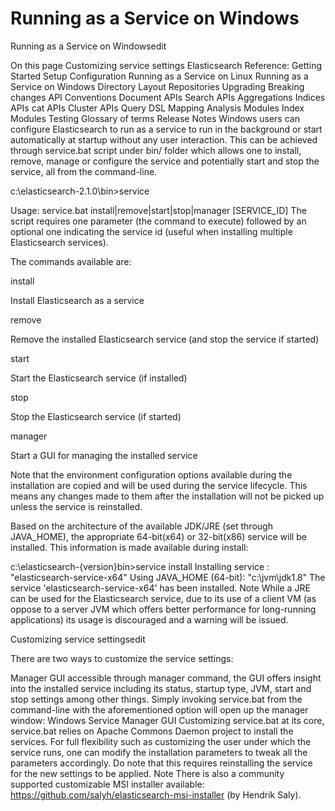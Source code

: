# Running as a Service on Windows

Running as a Service on Windowsedit

On this page
Customizing service settings
Elasticsearch Reference:
Getting Started
Setup
Configuration
Running as a Service on Linux
Running as a Service on Windows
Directory Layout
Repositories
Upgrading
Breaking changes
API Conventions
Document APIs
Search APIs
Aggregations
Indices APIs
cat APIs
Cluster APIs
Query DSL
Mapping
Analysis
Modules
Index Modules
Testing
Glossary of terms
Release Notes
Windows users can configure Elasticsearch to run as a service to run in the background or start automatically at startup without any user interaction. This can be achieved through service.bat script under bin/ folder which allows one to install, remove, manage or configure the service and potentially start and stop the service, all from the command-line.

c:\elasticsearch-2.1.0\bin>service

Usage: service.bat install|remove|start|stop|manager [SERVICE_ID]
The script requires one parameter (the command to execute) followed by an optional one indicating the service id (useful when installing multiple Elasticsearch services).

The commands available are:

install

Install Elasticsearch as a service

remove

Remove the installed Elasticsearch service (and stop the service if started)

start

Start the Elasticsearch service (if installed)

stop

Stop the Elasticsearch service (if started)

manager

Start a GUI for managing the installed service

Note that the environment configuration options available during the installation are copied and will be used during the service lifecycle. This means any changes made to them after the installation will not be picked up unless the service is reinstalled.

Based on the architecture of the available JDK/JRE (set through JAVA_HOME), the appropriate 64-bit(x64) or 32-bit(x86) service will be installed. This information is made available during install:

c:\elasticsearch-{version}bin>service install
Installing service      :  "elasticsearch-service-x64"
Using JAVA_HOME (64-bit):  "c:\jvm\jdk1.8"
The service 'elasticsearch-service-x64' has been installed.
Note
While a JRE can be used for the Elasticsearch service, due to its use of a client VM (as oppose to a server JVM which offers better performance for long-running applications) its usage is discouraged and a warning will be issued.

Customizing service settingsedit

There are two ways to customize the service settings:

Manager GUI
accessible through manager command, the GUI offers insight into the installed service including its status, startup type, JVM, start and stop settings among other things. Simply invoking service.bat from the command-line with the aforementioned option will open up the manager window:
Windows Service Manager GUI
Customizing service.bat
at its core, service.bat relies on Apache Commons Daemon project to install the services. For full flexibility such as customizing the user under which the service runs, one can modify the installation parameters to tweak all the parameters accordingly. Do note that this requires reinstalling the service for the new settings to be applied.
Note
There is also a community supported customizable MSI installer available: https://github.com/salyh/elasticsearch-msi-installer (by Hendrik Saly).
